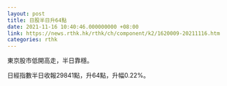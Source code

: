 ```yaml
---
layout: post
title: 日股半日升64點
date: 2021-11-16 10:40:46.000000000 +08:00
link: https://news.rthk.hk/rthk/ch/component/k2/1620009-20211116.htm
categories: rthk
---
```


東京股市低開高走，半日靠穩。

日經指數半日收報29841點，升64點，升幅0.22%。
